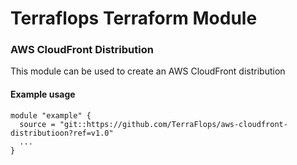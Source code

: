 # Terraflops Terraform Module
 
### AWS CloudFront Distribution

This module can be used to create an AWS CloudFront distribution

#### Example usage

```hcl-terraform
module "example" {
  source = "git::https://github.com/TerraFlops/aws-cloudfront-distributioon?ref=v1.0"
  ...
}
```
